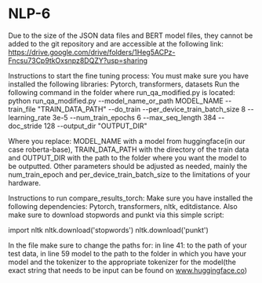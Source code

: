 # NLP-6
Due to the size of the JSON data files and BERT model files, they cannot be added to the git repository and are accessible at the following link:
https://drive.google.com/drive/folders/1Heg5ACPz-Fncsu73Cp9tkOxsnpz8DQZY?usp=sharing

Instructions to start the fine tuning process:
You must make sure you have installed the following libraries: Pytorch, transformers, datasets
Run the following command in the folder where run_qa_modified.py is located:
python run_qa_modified.py --model_name_or_path MODEL_NAME --train_file "TRAIN_DATA_PATH" --do_train --per_device_train_batch_size 8 --learning_rate 3e-5 --num_train_epochs 6 --max_seq_length 384 --doc_stride 128 --output_dir "OUTPUT_DIR"

Where you replace: MODEL_NAME with a model from huggingface(in our case roberta-base), TRAIN_DATA_PATH with the directory of the train data and OUTPUT_DIR with the path to the folder where you want the model to be outputted. Other parameters should be adjusted as needed, mainly the num_train_epoch and per_device_train_batch_size to the limitations of your hardware.

Instructions to run compare_results_torch:
Make sure you have installed the following dependencies: Pytorch, transformers, nltk, editdistance. 
Also make sure to download stopwords and punkt via this simple script:

import nltk
nltk.download('stopwords')
nltk.download('punkt')

In the file make sure to change the paths for: in line 41: to the path of your test data, in line 59 model to the path to the folder in which you have your model and the tokenizer to the appropriate tokenizer for the model(the exact string that needs to be input can be found on www.huggingface.co)
